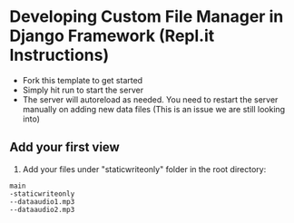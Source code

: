 # Developing Custom File Manager in Django Framework (Repl.it Instructions)

- Fork this template to get started
- Simply hit run to start the server
- The server will autoreload as needed. You need to restart the server manually on adding new data files (This is an issue we are still looking into)
## Add your first view

1. Add your files under "staticwriteonly" folder in the root directory:

```
main 
-staticwriteonly
--dataaudio1.mp3
--dataaudio2.mp3
```
